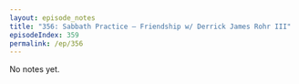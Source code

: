 ```yaml
---
layout: episode_notes
title: "356: Sabbath Practice — Friendship w/ Derrick James Rohr III"
episodeIndex: 359
permalink: /ep/356
---
```

No notes yet.

